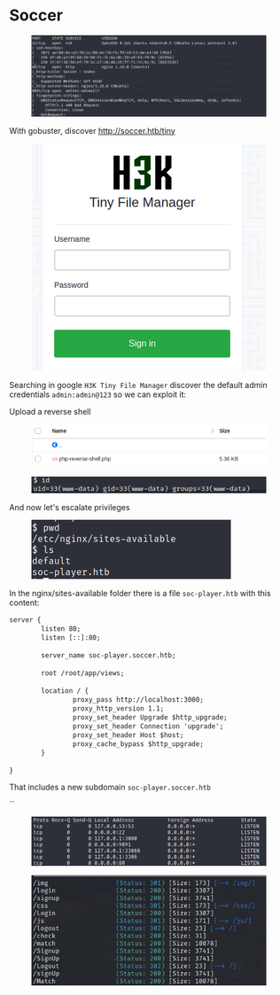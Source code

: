 # Soccer

<figure><img src="../../.gitbook/assets/imagen (9).png" alt=""><figcaption></figcaption></figure>

With gobuster, discover http://soccer.htb/tiny

<figure><img src="../../.gitbook/assets/imagen (1).png" alt=""><figcaption></figcaption></figure>

Searching in google `H3K Tiny File Manager` discover the default admin credentials `admin:admin@123` so we can exploit it:&#x20;

Upload a reverse shell

<figure><img src="../../.gitbook/assets/imagen (10).png" alt=""><figcaption></figcaption></figure>

<figure><img src="../../.gitbook/assets/imagen (1) (2).png" alt=""><figcaption></figcaption></figure>

And now let's escalate privileges

<figure><img src="../../.gitbook/assets/imagen.png" alt=""><figcaption></figcaption></figure>

In the nginx/sites-available folder there is a file `soc-player.htb` with this content:

```
server {
        listen 80;
        listen [::]:80;

        server_name soc-player.soccer.htb;

        root /root/app/views;

        location / {
                proxy_pass http://localhost:3000;
                proxy_http_version 1.1;
                proxy_set_header Upgrade $http_upgrade;
                proxy_set_header Connection 'upgrade';
                proxy_set_header Host $host;
                proxy_cache_bypass $http_upgrade;
        }

}
```

That includes a new subdomain `soc-player.soccer.htb`

``

<figure><img src="../../.gitbook/assets/imagen (8).png" alt=""><figcaption></figcaption></figure>

<figure><img src="../../.gitbook/assets/imagen (11).png" alt=""><figcaption></figcaption></figure>
